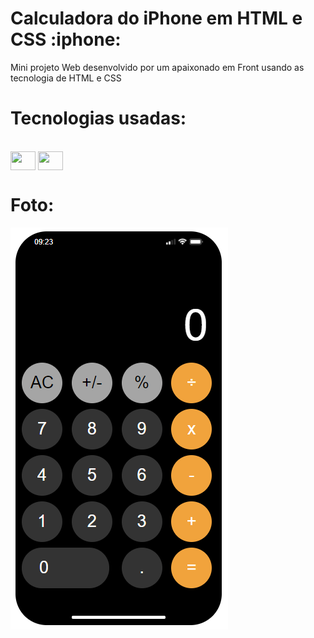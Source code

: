 <h1>Calculadora do iPhone em HTML e CSS :iphone:</h1>

<p>Mini projeto Web desenvolvido por um apaixonado em Front usando as tecnologia de HTML e CSS</p>

##

<h1>Tecnologias usadas:</h1>
<div style="display: inline_block"><br>
    <img align="center" height="30" width="40" src="https://cdn.jsdelivr.net/gh/devicons/devicon/icons/html5/html5-original.svg" />
    <img align="center" height="30" width="40" src="https://cdn.jsdelivr.net/gh/devicons/devicon/icons/css3/css3-original.svg" />
</div>

<div>
    <h1>Foto:</h1>
    <img align="center" src="img/print-screen.png"></img>
